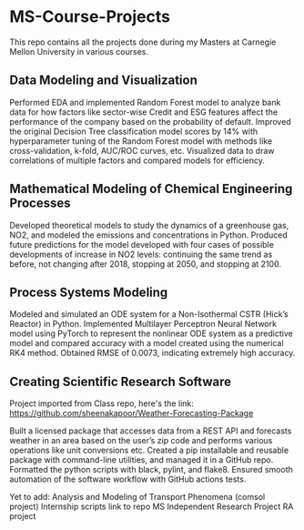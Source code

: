 # MS-Course-Projects

This repo contains all the projects done during my Masters at Carnegie Mellon University in various courses.
## Data Modeling and Visualization
Performed EDA and implemented Random Forest model to analyze bank data for how factors like sector-wise Credit and ESG features affect the performance of the company based on the probability of default.
Improved the original Decision Tree classification model scores by 14% with hyperparameter tuning of the Random Forest model with methods like cross-validation, k-fold, AUC/ROC curves, etc. 
Visualized data to draw correlations of multiple factors and compared models for efficiency.

## Mathematical Modeling of Chemical Engineering Processes
Developed theoretical models to study the dynamics of a greenhouse gas, NO2, and modeled the emissions and concentrations in Python. 
Produced future predictions for the model developed with four cases of possible developments of increase in NO2 levels: continuing the same trend as before, not changing after 2018, stopping at 2050, and stopping at 2100.

## Process Systems Modeling
Modeled and simulated an ODE system for a Non-Isothermal CSTR (Hick’s Reactor) in Python. 
Implemented Multilayer Perceptron Neural Network model using PyTorch to represent the nonlinear ODE system as a predictive model and compared accuracy with a model created using the numerical RK4 method. Obtained RMSE of 0.0073, indicating extremely high accuracy.

## Creating Scientific Research Software
Project imported from Class repo, here's the link: https://github.com/sheenakapoor/Weather-Forecasting-Package

Built a licensed package that accesses data from a REST API and forecasts weather in an area based on the user’s zip code and performs various operations like unit conversions etc. 
Created a pip installable and reusable package with command-line utilities, and managed it in a GitHub repo. 
Formatted the python scripts with black, pylint, and flake8. Ensured smooth automation of the software workflow with GitHub actions tests.

Yet to add:
Analysis and Modeling of Transport Phenomena (comsol project)
Internship scripts link to repo
MS Independent Research Project
RA project
